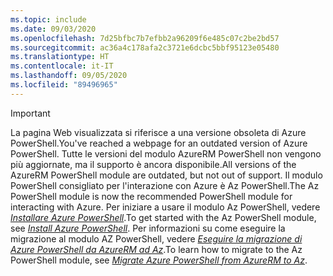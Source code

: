```yaml
---
ms.topic: include
ms.date: 09/03/2020
ms.openlocfilehash: 7d25bfbc7b7efbb2a96209f6e485c07c2be2bd57
ms.sourcegitcommit: ac36a4c178afa2c3721e6dcbc5bbf95123e05480
ms.translationtype: HT
ms.contentlocale: it-IT
ms.lasthandoff: 09/05/2020
ms.locfileid: "89496965"
---
```

> [!IMPORTANT]
> <span data-ttu-id="a51e4-101">La pagina Web visualizzata si riferisce a una versione obsoleta di Azure PowerShell.</span><span class="sxs-lookup"><span data-stu-id="a51e4-101">You've reached a webpage for an outdated version of Azure PowerShell.</span></span> <span data-ttu-id="a51e4-102">Tutte le versioni del modulo AzureRM PowerShell non vengono più aggiornate, ma il supporto è ancora disponibile.</span><span class="sxs-lookup"><span data-stu-id="a51e4-102">All versions of the AzureRM PowerShell module are outdated, but not out of support.</span></span> <span data-ttu-id="a51e4-103">Il modulo PowerShell consigliato per l'interazione con Azure è Az PowerShell.</span><span class="sxs-lookup"><span data-stu-id="a51e4-103">The Az PowerShell module is now the recommended PowerShell module for interacting with Azure.</span></span> <span data-ttu-id="a51e4-104">Per iniziare a usare il modulo Az PowerShell, vedere [_Installare Azure PowerShell_](https://docs.microsoft.com/powershell/azure/install-az-ps).</span><span class="sxs-lookup"><span data-stu-id="a51e4-104">To get started with the Az PowerShell module, see [_Install Azure PowerShell_](https://docs.microsoft.com/powershell/azure/install-az-ps).</span></span> <span data-ttu-id="a51e4-105">Per informazioni su come eseguire la migrazione al modulo AZ PowerShell, vedere [_Eseguire la migrazione di Azure PowerShell da AzureRM ad Az_](https://aka.ms/azpsmigrate).</span><span class="sxs-lookup"><span data-stu-id="a51e4-105">To learn how to migrate to the Az PowerShell module, see [_Migrate Azure PowerShell from AzureRM to Az_](https://aka.ms/azpsmigrate).</span></span>
